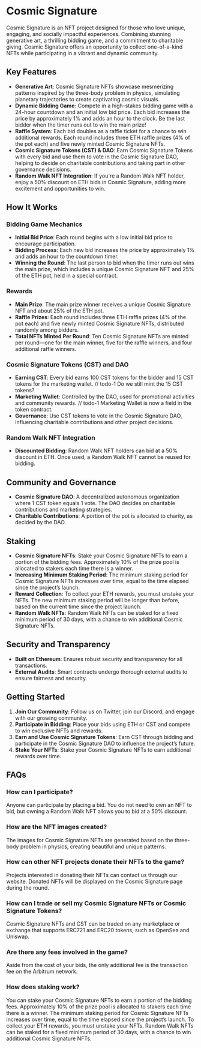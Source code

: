 # Cosmic Signature

Cosmic Signature is an NFT project designed for those who love unique, engaging, and socially impactful experiences. Combining stunning generative art, a thrilling bidding game, and a commitment to charitable giving, Cosmic Signature offers an opportunity to collect one-of-a-kind NFTs while participating in a vibrant and dynamic community.

## Key Features

- **Generative Art**: Cosmic Signature NFTs showcase mesmerizing patterns inspired by the three-body problem in physics, simulating planetary trajectories to create captivating cosmic visuals.
- **Dynamic Bidding Game**: Compete in a high-stakes bidding game with a 24-hour countdown and an initial low bid price. Each bid increases the price by approximately 1% and adds an hour to the clock. Be the last bidder when the timer runs out to win the main prize!
- **Raffle System**: Each bid doubles as a raffle ticket for a chance to win additional rewards. Each round includes three ETH raffle prizes (4% of the pot each) and five newly minted Cosmic Signature NFTs.
- **Cosmic Signature Tokens (CST) & DAO**: Earn Cosmic Signature Tokens with every bid and use them to vote in the Cosmic Signature DAO, helping to decide on charitable contributions and taking part in other governance decisions.
- **Random Walk NFT Integration**: If you're a Random Walk NFT holder, enjoy a 50% discount on ETH bids in Cosmic Signature, adding more excitement and opportunities to win.

## How It Works

### Bidding Game Mechanics
- **Initial Bid Price**: Each round begins with a low initial bid price to encourage participation.
- **Bidding Process**: Each new bid increases the price by approximately 1% and adds an hour to the countdown timer.
- **Winning the Round**: The last person to bid when the timer runs out wins the main prize, which includes a unique Cosmic Signature NFT and 25% of the ETH pot, held in a special contract.

### Rewards
- **Main Prize**: The main prize winner receives a unique Cosmic Signature NFT and about 25% of the ETH pot.
- **Raffle Prizes**: Each round includes three ETH raffle prizes (4% of the pot each) and five newly minted Cosmic Signature NFTs, distributed randomly among bidders.
- **Total NFTs Minted Per Round**: Ten Cosmic Signature NFTs are minted per round—one for the main winner, five for the raffle winners, and four additional raffle winners.

### Cosmic Signature Tokens (CST) and DAO
- **Earning CST**: Every bid earns 100 CST tokens for the bidder and 15 CST tokens for the marketing wallet.
// todo-1 Do we still mint the 15 CST tokens?
- **Marketing Wallet**: Controlled by the DAO, used for promotional activities and community rewards.
// todo-1 Marketing Wallet is now a field in the token contract.
- **Governance**: Use CST tokens to vote in the Cosmic Signature DAO, influencing charitable contributions and other project decisions.

### Random Walk NFT Integration
- **Discounted Bidding**: Random Walk NFT holders can bid at a 50% discount in ETH. Once used, a Random Walk NFT cannot be reused for bidding.

## Community and Governance
- **Cosmic Signature DAO**: A decentralized autonomous organization where 1 CST token equals 1 vote. The DAO decides on charitable contributions and marketing strategies.
- **Charitable Contributions**: A portion of the pot is allocated to charity, as decided by the DAO.

## Staking
- **Cosmic Signature NFTs**: Stake your Cosmic Signature NFTs to earn a portion of the bidding fees. Approximately 10% of the prize pool is allocated to stakers each time there is a winner.
- **Increasing Minimum Staking Period**: The minimum staking period for Cosmic Signature NFTs increases over time, equal to the time elapsed since the project’s launch.
- **Reward Collection**: To collect your ETH rewards, you must unstake your NFTs. The new minimum staking period will be longer than before, based on the current time since the project launch.
- **Random Walk NFTs**: Random Walk NFTs can be staked for a fixed minimum period of 30 days, with a chance to win additional Cosmic Signature NFTs.

## Security and Transparency
- **Built on Ethereum**: Ensures robust security and transparency for all transactions.
- **External Audits**: Smart contracts undergo thorough external audits to ensure fairness and security.

## Getting Started
1. **Join Our Community**: Follow us on Twitter, join our Discord, and engage with our growing community.
2. **Participate in Bidding**: Place your bids using ETH or CST and compete to win exclusive NFTs and rewards.
3. **Earn and Use Cosmic Signature Tokens**: Earn CST through bidding and participate in the Cosmic Signature DAO to influence the project’s future.
4. **Stake Your NFTs**: Stake your Cosmic Signature NFTs to earn additional rewards over time.

## FAQs

### How can I participate?
Anyone can participate by placing a bid. You do not need to own an NFT to bid, but owning a Random Walk NFT allows you to bid at a 50% discount.

### How are the NFT images created?
The images for Cosmic Signature NFTs are generated based on the three-body problem in physics, creating beautiful and unique patterns.

### How can other NFT projects donate their NFTs to the game?
Projects interested in donating their NFTs can contact us through our website. Donated NFTs will be displayed on the Cosmic Signature page during the round.

### How can I trade or sell my Cosmic Signature NFTs or Cosmic Signature Tokens?
Cosmic Signature NFTs and CST can be traded on any marketplace or exchange that supports ERC721 and ERC20 tokens, such as OpenSea and Uniswap.

### Are there any fees involved in the game?
Aside from the cost of your bids, the only additional fee is the transaction fee on the Arbitrum network.

### How does staking work?
You can stake your Cosmic Signature NFTs to earn a portion of the bidding fees. Approximately 10% of the prize pool is allocated to stakers each time there is a winner. The minimum staking period for Cosmic Signature NFTs increases over time, equal to the time elapsed since the project’s launch. To collect your ETH rewards, you must unstake your NFTs. Random Walk NFTs can be staked for a fixed minimum period of 30 days, with a chance to win additional Cosmic Signature NFTs.
